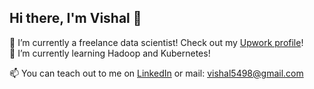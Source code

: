 ## Hi there, I'm Vishal 👋

🔭 I’m currently a freelance data scientist! Check out my [Upwork profile](https://www.upwork.com/freelancers/~019542e98be069f3fc)! <br/>
🌱 I’m currently learning Hadoop and Kubernetes!


📫 You can teach out to me on [LinkedIn](https://www.linkedin.com/in/vishal-c-1572a3112/) or mail: vishal5498@gmail.com  
<!--
**vishal5498/vishal5498** is a ✨ _special_ ✨ repository because its `README.md` (this file) appears on your GitHub profile.

Here are some ideas to get you started:

- 👯 I’m looking to collaborate on ...
- 🤔 I’m looking for help with ...
- 💬 Ask me about ...
- 
- 😄 Pronouns: ...
- ⚡ Fun fact: ...
-->
